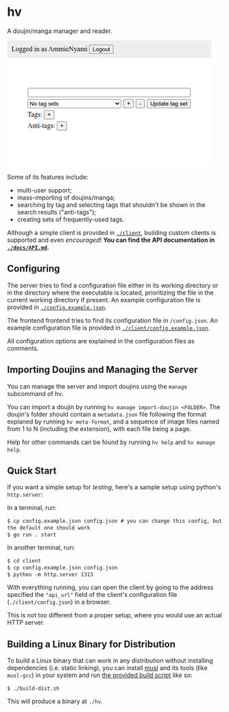 # hv

A doujin/manga manager and reader.

![](./assets/screenshot.png)

Some of its features include:

- multi-user support;
- mass-importing of doujins/manga;
- searching by tag and selecting tags that shouldn't be shown in the search results ("anti-tags");
- creating sets of frequently-used tags.

Although a simple client is provided in [`./client`](./client), building custom clients is supported and even *encouraged*! **You can find the API documentation in [`./docs/API.md`](./docs/API.md).**

## Configuring

The server tries to find a configuration file either in its working directory or in the directory where the executable is located, prioritizing the file in the current working directory if present. An example configuration file is provided in [`./config.example.json`](./config.example.json).

The frontend frontend tries to find its configuration file in `/config.json`. An example configuration file is provided in [`./client/config.example.json`](./client/config.example.json).

All configuration options are explained in the configuration files as comments.

## Importing Doujins and Managing the Server

You can manage the server and import doujins using the `manage` subcommand of hv.

You can import a doujin by running `hv manage import-doujin <FOLDER>`. The doujin's folder should contain a `metadata.json` file following the format explaned by running `hv meta-format`, and a sequence of image files named from 1 to N (including the extension), with each file being a page.

Help for other commands can be found by running `hv help` and `hv manage help`.

## Quick Start

If you want a simple setup for *testing*, here's a sample setup using python's `http.server`:

In a terminal, run:

```console
$ cp config.example.json config.json # you can change this config, but the default one should work
$ go run . start
```

In another terminal, run:

```console
$ cd client
$ cp config.example.json config.json
$ python -m http.server 1313
```

With everything running, you can open the client by going to the address specified the `"api_url"` field of the client's configuration file (`./client/config.json`) in a browser.

This is not too different from a proper setup, where you would use an actual HTTP server.

## Building a Linux Binary for Distribution

To build a Linux binary that can work in any distribution without installing dependencies (i.e. static linking), you can install [musl](https://musl.libc.org/) and its tools (like `musl-gcc`) in your system and run [the provided build script](./build-dist.sh) like so:

```console
$ ./build-dist.sh
```

This will produce a binary at `./hv`.
